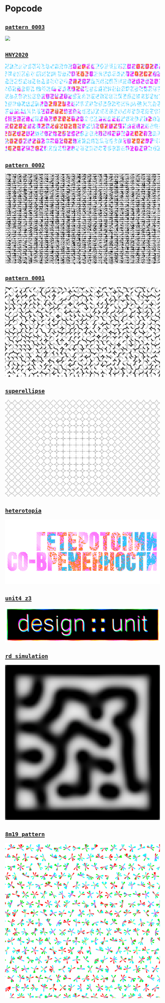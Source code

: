 # Popcode

## [`pattern_0003`](https://tmshv.github.io/popcode/pattern_0003)

![](sketches/pattern_0003/preview.png)

## [`HNY2020`](https://tmshv.github.io/popcode/hny2020)

![](sketches/hny2020/preview.png)

## [`pattern_0002`](https://tmshv.github.io/popcode/pattern_0002)

![](sketches/pattern_0002/preview.png)

## [`pattern_0001`](https://tmshv.github.io/popcode/pattern_0001)

![](sketches/pattern_0001/preview.png)

## [`superellipse`](https://tmshv.github.io/popcode/superellipse)

![](sketches/superellipse/preview.png)

## [`heterotopia`](https://tmshv.github.io/popcode/heterotopia)

![](sketches/heterotopia/preview.png)


## [`unit4_z3`](https://tmshv.github.io/popcode/unit4_z3)

![](sketches/unit4_z3/preview.png)


## [`rd_simulation` ](https://tmshv.github.io/popcode/rd_simulation)

![](sketches/rd_simulation/preview.png)

## [`8m19_pattern` ](https://tmshv.github.io/popcode/8m19_pattern)

![](sketches/8m19_pattern/pattern.png)
